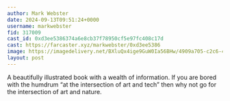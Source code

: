 ```yaml
---
author: Mark Webster
date: 2024-09-13T09:51:24+0000
username: markwebster
fid: 317009
cast_id: 0xd3ee5386374a6e8cb37f78950cf5e97fc408c17d
cast: https://farcaster.xyz/markwebster/0xd3ee5386
image: https://imagedelivery.net/BXluQx4ige9GuW0Ia56BHw/4909a705-c2c6-453a-d172-ab15dc636c00/original
layout: post
---
```


A beautifully illustrated book with a wealth of information. If you are bored with the humdrum “at the intersection of art and tech” then why not go for the intersection of art and nature.

<img src='https://imagedelivery.net/BXluQx4ige9GuW0Ia56BHw/4909a705-c2c6-453a-d172-ab15dc636c00/original' alt='' referrerpolicy='no-referrer'/>
